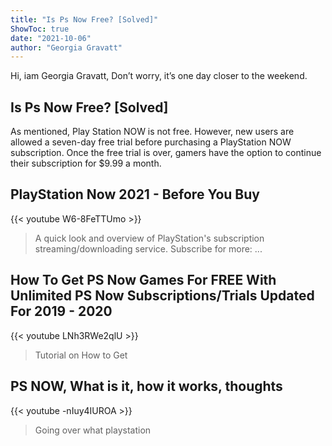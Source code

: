 ```yaml
---
title: "Is Ps Now Free? [Solved]"
ShowToc: true 
date: "2021-10-06"
author: "Georgia Gravatt" 
---
```


Hi, iam Georgia Gravatt, Don’t worry, it’s one day closer to the weekend.
## Is Ps Now Free? [Solved]
As mentioned, Play Station NOW is not free. However, new users are allowed a seven-day free trial before purchasing a PlayStation NOW subscription. Once the free trial is over, gamers have the option to continue their subscription for $9.99 a month.

## PlayStation Now 2021 - Before You Buy
{{< youtube W6-8FeTTUmo >}}
>A quick look and overview of PlayStation's subscription streaming/downloading service. Subscribe for more: ...

## How To Get PS Now Games For FREE With Unlimited PS Now Subscriptions/Trials Updated For 2019 - 2020
{{< youtube LNh3RWe2qlU >}}
>Tutorial on How to Get 

## PS NOW, What is it, how it works, thoughts
{{< youtube -nIuy4IUROA >}}
>Going over what playstation 

